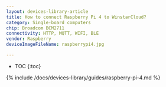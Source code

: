 ```yaml
---
layout: devices-library-article
title: How to connect Raspberry Pi 4 to WinstarCloud?
category: Single-board computers
chip: Broadcom BCM2711
connectivity: HTTP, MQTT, WIFI, BLE
vendor: Raspberry
deviceImageFileName: raspberrypi4.jpg

---
```


* TOC
{:toc}

{% include /docs/devices-library/guides/raspberry-pi-4.md %}